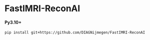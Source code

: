 # FastIMRI-ReconAI

#### Py3.10+

```commandline
pip install git+https://github.com/DIAGNijmegen/FastIMRI-ReconAI
```
